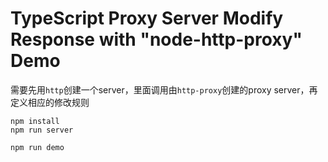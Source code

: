 TypeScript Proxy Server Modify Response with "node-http-proxy" Demo
===================================================================

需要先用`http`创建一个server，里面调用由`http-proxy`创建的proxy server，再定义相应的修改规则

```
npm install
npm run server

npm run demo
```
